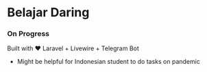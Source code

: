# Belajar Daring
### On Progress

Built with :heart: Laravel + Livewire + Telegram Bot
* Might be helpful for Indonesian student to do tasks on pandemic
